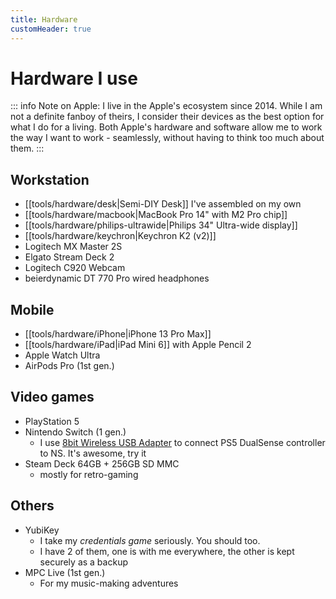 ```yaml
---
title: Hardware
customHeader: true
---
```


# Hardware I use

::: info
Note on Apple:
I live in the Apple's ecosystem since 2014. While I am not a definite fanboy of theirs, I consider their devices as the best option for what I do for a living. Both Apple's hardware and software allow me to work the way I want to work - seamlessly, without having to think too much about them.
:::

## Workstation

- [[tools/hardware/desk|Semi-DIY Desk]] I've assembled on my own
- [[tools/hardware/macbook|MacBook Pro 14" with M2 Pro chip]]
- [[tools/hardware/philips-ultrawide|Philips 34" Ultra-wide display]]
- [[tools/hardware/keychron|Keychron K2 (v2)]]
- Logitech MX Master 2S
- Elgato Stream Deck 2
- Logitech C920 Webcam
- beierdynamic DT 770 Pro wired headphones

## Mobile

- [[tools/hardware/iPhone|iPhone 13 Pro Max]]
- [[tools/hardware/iPad|iPad Mini 6]] with Apple Pencil 2
- Apple Watch Ultra
- AirPods Pro (1st gen.)

## Video games

- PlayStation 5
- Nintendo Switch (1 gen.)
  - I use [8bit Wireless USB Adapter](https://www.8bitdo.com/wireless-usb-adapter/) to connect PS5 DualSense controller to NS. It's awesome, try it
- Steam Deck 64GB + 256GB SD MMC
  - mostly for retro-gaming

## Others

- YubiKey
  - I take my _credentials game_ seriously. You should too.
  - I have 2 of them, one is with me everywhere, the other is kept securely as a backup
- MPC Live (1st gen.)
  - For my music-making adventures
